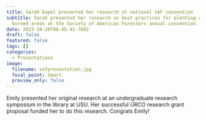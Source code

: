 ```yaml
---
title: Sarah Kapel presented her research at national SAF convention
subtitle: Sarah presented her research on best practices for planting aspen in
  burned areas at the Society of American Foresters annual convention.
date: 2023-10-26T08:45:43.760Z
draft: false
featured: false
tags: []
categories:
  - Presentations
image:
  filename: safpresentation.jpg
  focal_point: Smart
  preview_only: false
---
```

E﻿mily presented her original research at an undergraduate research symposium in the library at USU. Her successful URCO research grant proposal funded her to do this research. Congrats Emily!